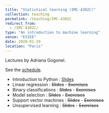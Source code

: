```yaml
---
title: "Statistical learning (IMC-4302C)"
collection: teaching
permalink: /teaching/IMC-4302C
redirect_from: 
  - /IMC-4302C/
type: "An introduction to machine learning"
venue: "ESIEE"
date: 2020-01-29
location: "Paris"
---
```


Lectures by Adriana Gogonel.

See the [schedule](https://calendar.google.com/calendar/embed?src=kevin.zagalo%40esiee.fr&ctz=Europe%2FParis).

* Introduction to Python : [Slides](https://who.rocq.inria.fr/Kevin.Zagalo/docs/IMC-4302C/Lab0/Lab0-Slides.pdf)
* Linear regression : ~~Slides~~ - ~~Exercises~~
* Binary classifications : ~~Slides~~ - ~~Exercises~~
* Model selection : ~~Slides~~ - ~~Exercises~~
* Support vector machines : ~~Slides~~ - ~~Exercises~~
* Unsupervised learning : ~~Slides~~ - ~~Exercises~~
